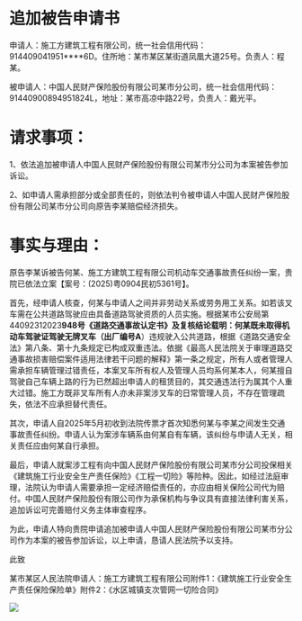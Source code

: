 # 追加被告申请书

申请人：施工方建筑工程有限公司，统一社会信用代码：914409041951****6D。住所地：某市某区某街道凤凰大道25号。负责人：程某。

被申请人：中国人民财产保险股份有限公司某市分公司，统一社会信用代码：91440900894951824L，地址：某市高凉中路22号，负责人：戴光平。

# 请求事项：

1、依法追加被申请人中国人民财产保险股份有限公司某市分公司为本案被告参加诉讼。

2、如申请人需承担部分或全部责任的，则依法判令被申请人中国人民财产保险股份有限公司某市分公司向原告李某赔偿经济损失。

# 事实与理由：

原告李某诉被告何某、施工方建筑工程有限公司机动车交通事故责任纠纷一案，贵院已依法立案【案号：(2025)粤0904民初5361号】。

首先，经申请人核查，何某与申请人之间并非劳动关系或劳务用工关系。如若该叉车需在公共道路驾驶应由具备道路驾驶资质的人员实施。根据某市公安局第44092312023****948号《道路交通事故认定书》及复核结论载明：何某既未取得机动车驾驶证驾驶无牌叉车（出厂编号A****）违规驶入公共道路，根据《道路交通安全法》第八条、第十九条规定已构成双重违法。依据《最高人民法院关于审理道路交通事故损害赔偿案件适用法律若干问题的解释》第一条之规定，所有人或者管理人需承担车辆管理过错责任，本案叉车所有权人及管理人员均系何某本人，何某擅自驾驶自己车辆上路的行为已然超出申请人的租赁目的，其交通违法行为属其个人重大过错。施工方既非叉车所有人亦未非案涉叉车的日常管理人员，不存在管理疏失，依法不应承担替代责任。

其次，申请人自2025年5月初收到法院传票才首次知悉何某与李某之间发生交通事故责任纠纷。申请人认为案涉车辆系由何某自有车辆，该纠纷与申请人无关，相关责任应由何某自行承担。

最后，申请人就案涉工程有向中国人民财产保险股份有限公司某市分公司投保相关《建筑施工行业安全生产责任保险》《工程一切险》等险种。因此，如经过法庭审理，法院认为申请人需要承担一定经济赔偿责任的，亦应由相关保险公司代为赔付。中国人民财产保险股份有限公司作为承保机构与争议具有直接法律利害关系，追加诉讼可完善赔付义务主体审查程序。

为此，申请人特向贵院申请追加被申请人中国人民财产保险股份有限公司某市分公司作为本案的被告参加诉讼，以上申请，恳请人民法院予以支持。

此致

某市某区人民法院申请人：施工方建筑工程有限公司附件1：《建筑施工行业安全生产责任保险保险单》附件2：《水区城镇支次管网一切险合同》

![](https://cdn-mineru.openxlab.org.cn/extract/52e60f7f-666c-4e37-aca1-ce0beb50adac/f49f70d7ed9d4a9f8b78d5eba3c7e8173022408c7cfd54c383843218d60c8e29.jpg)
